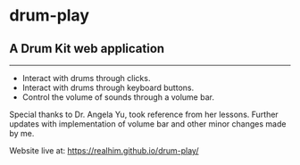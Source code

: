 # drum-play
## A Drum Kit web application ##
---------------
* Interact with drums through clicks.
* Interact with drums through keyboard buttons.
* Control the volume of sounds through a volume bar.

Special thanks to Dr. Angela Yu, took reference from her lessons.
Further updates with implementation of volume bar and other minor changes made by me.

Website live at: https://realhim.github.io/drum-play/
